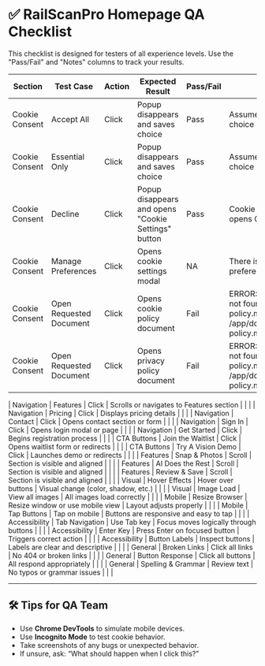 # ✅ RailScanPro Homepage QA Checklist

This checklist is designed for testers of all experience levels. Use the "Pass/Fail" and "Notes" columns to track your results.

| Section | Test Case | Action | Expected Result | Pass/Fail | Notes |
|--------|-----------|--------|------------------|-----------|-------|
| Cookie Consent | Accept All | Click | Popup disappears and saves choice | Pass |  Assume it saves the choice |
| Cookie Consent | Essential Only | Click | Popup disappears and saves choice | Pass |  Assume it saves the choice |
| Cookie Consent | Decline | Click | Popup disappears and opens "Cookie Settings" button | Pass | Cookie settings button opens Cookie Consent |
| Cookie Consent | Manage Preferences | Click | Opens cookie settings modal | NA | There is no manage preferences |
| Cookie Consent | Open Requested Document | Click | Opens cookie policy document | Fail | ERROR: Legal document not found: cookie-policy.md (searched at: /app/docs/legal/cookie-policy.md) |
| Cookie Consent | Open Requested Document | Click | Opens privacy policy document | Fail | ERROR: Legal document not found: privacy-policy.md (searched at: /app/docs/legal/privacy-policy.md) |

| Navigation | Features | Click | Scrolls or navigates to Features section |  |  |
| Navigation | Pricing | Click | Displays pricing details |  |  |
| Navigation | Contact | Click | Opens contact section or form |  |  |
| Navigation | Sign In | Click | Opens login modal or page |  |  |
| Navigation | Get Started | Click | Begins registration process |  |  |
| CTA Buttons | Join the Waitlist | Click | Opens waitlist form or redirects |  |  |
| CTA Buttons | Try A Vision Demo | Click | Launches demo or redirects |  |  |
| Features | Snap & Photos | Scroll | Section is visible and aligned |  |  |
| Features | AI Does the Rest | Scroll | Section is visible and aligned |  |  |
| Features | Review & Save | Scroll | Section is visible and aligned |  |  |
| Visual | Hover Effects | Hover over buttons | Visual change (color, shadow, etc.) |  |  |
| Visual | Image Load | View all images | All images load correctly |  |  |
| Mobile | Resize Browser | Resize window or use mobile view | Layout adjusts properly |  |  |
| Mobile | Tap Buttons | Tap on mobile | Buttons are responsive and easy to tap |  |  |
| Accessibility | Tab Navigation | Use Tab key | Focus moves logically through buttons |  |  |
| Accessibility | Enter Key | Press Enter on focused button | Triggers correct action |  |  |
| Accessibility | Button Labels | Inspect buttons | Labels are clear and descriptive |  |  |
| General | Broken Links | Click all links | No 404 or broken links |  |  |
| General | Button Response | Click all buttons | All respond appropriately |  |  |
| General | Spelling & Grammar | Review text | No typos or grammar issues |  |  |

---

## 🛠️ Tips for QA Team
- Use **Chrome DevTools** to simulate mobile devices.
- Use **Incognito Mode** to test cookie behavior.
- Take screenshots of any bugs or unexpected behavior.
- If unsure, ask: “What should happen when I click this?”
